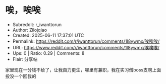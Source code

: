 # 唉，唉唉

- Subreddit: r_iwanttorun
- Author: Zilojqiao
- Created: 2025-06-11 17:37:01 UTC
- Permalink: https://reddit.com/r/iwanttorun/comments/1l8ywmx/唉唉唉/
- URL: https://www.reddit.com/r/iwanttorun/comments/1l8ywmx/唉唉唉/
- Ups: 0 | Ratio: 0.29 | Comments: 8
- Flair: 分享帖


家里现在一分钱不给了，让我自力更生，哪里有兼职，我在实习僧boss支聘上面投没一个回我的

